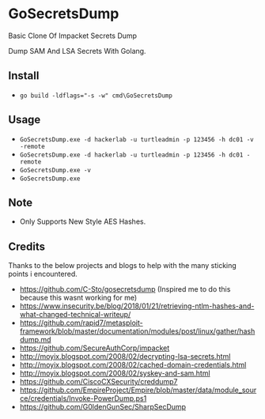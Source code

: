 # GoSecretsDump
Basic Clone Of Impacket Secrets Dump 


Dump SAM And LSA Secrets With Golang.

## Install
* `go build -ldflags="-s -w" cmd\GoSecretsDump`

## Usage 
* `GoSecretsDump.exe -d hackerlab -u turtleadmin -p 123456 -h dc01 -v -remote`
* `GoSecretsDump.exe -d hackerlab -u turtleadmin -p 123456 -h dc01 -remote`
* `GoSecretsDump.exe -v`
* `GoSecretsDump.exe`

## Note
* Only Supports New Style AES Hashes.

## Credits
Thanks to the below projects and blogs to help with the many sticking points i encountered.
* https://github.com/C-Sto/gosecretsdump (Inspired me to do this because this wasnt working for me)
* https://www.insecurity.be/blog/2018/01/21/retrieving-ntlm-hashes-and-what-changed-technical-writeup/
* https://github.com/rapid7/metasploit-framework/blob/master/documentation/modules/post/linux/gather/hashdump.md
* https://github.com/SecureAuthCorp/impacket
* http://moyix.blogspot.com/2008/02/decrypting-lsa-secrets.html
* http://moyix.blogspot.com/2008/02/cached-domain-credentials.html
* http://moyix.blogspot.com/2008/02/syskey-and-sam.html
* https://github.com/CiscoCXSecurity/creddump7
* https://github.com/EmpireProject/Empire/blob/master/data/module_source/credentials/Invoke-PowerDump.ps1
* https://github.com/G0ldenGunSec/SharpSecDump
